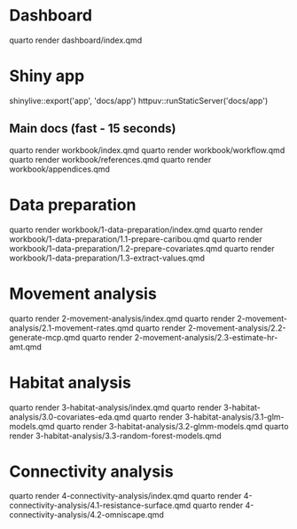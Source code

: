 # Dashboard

quarto render dashboard/index.qmd

# Shiny app

shinylive::export('app', 'docs/app')
httpuv::runStaticServer('docs/app')

## Main docs (fast - 15 seconds)
quarto render workbook/index.qmd
quarto render workbook/workflow.qmd
quarto render workbook/references.qmd
quarto render workbook/appendices.qmd

# Data preparation
quarto render workbook/1-data-preparation/index.qmd
quarto render workbook/1-data-preparation/1.1-prepare-caribou.qmd
quarto render workbook/1-data-preparation/1.2-prepare-covariates.qmd
quarto render workbook/1-data-preparation/1.3-extract-values.qmd

# Movement analysis
quarto render 2-movement-analysis/index.qmd
quarto render 2-movement-analysis/2.1-movement-rates.qmd
quarto render 2-movement-analysis/2.2-generate-mcp.qmd
quarto render 2-movement-analysis/2.3-estimate-hr-amt.qmd

# Habitat analysis
quarto render 3-habitat-analysis/index.qmd
quarto render 3-habitat-analysis/3.0-covariates-eda.qmd
quarto render 3-habitat-analysis/3.1-glm-models.qmd
quarto render 3-habitat-analysis/3.2-glmm-models.qmd
quarto render 3-habitat-analysis/3.3-random-forest-models.qmd

# Connectivity analysis
quarto render 4-connectivity-analysis/index.qmd
quarto render 4-connectivity-analysis/4.1-resistance-surface.qmd
quarto render 4-connectivity-analysis/4.2-omniscape.qmd
